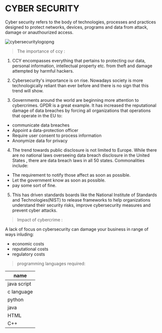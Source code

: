 # CYBER SECURITY

Cyber security refers to the body of technologies, processes and practices designed to protect networks, devices, programs and data from attack, damage or anauthourized access.

![cybersecuritylogopng](https://images.app.goo.gl/psDwUp49yYA4WcWYA)
 
 
 > The importance of ccy :

1. CCY encompasses everything that pertains to protecting our data, personal information, intellectual property etc. from theft and damage attempted by harmful hackers.

2. Cybersecurity's importance is on rise. Nowadays society is more technologically reliant than ever before and there is no sign that this trend will show.

3. Governments around the world are beginning more attention to cybercrimes. GPDR is a great example. It has increased the reputational damage of data breaches by forcing all organizations that operations that operate in the EU to:

* communicate data breaches
* Appoint a data-protection officer
* Require user consent to process information
* Anonymize data for privacy

4. The trend towards public disclosure is not limited to Europe. While there are no national laws overseeing data breach disclosure in the United States , there are data breach laws in all 50 states. Commonalities include:

* The requirement to notify those affect as soon as possible.
* Let the government know as soon as possible.
* pay some sort of fine.

5. This has driven standards boards like the National Institute of Standards and Technologies(NIST) to release frameworks to help organizations understand their security risks, improve cybersecurity measures and prevent cyber attacks.


> Impact of cybercrime :

A lack of focus on cybersecurity can damage your business in range of ways inluding:

* economic costs
* reputational costs
* regulatory costs

>programming languages required:

<!--tables-->

| name       |
-------------|
| java script|
|c language  |
| python     |
| java       |
| HTML       |
| C++        | 

